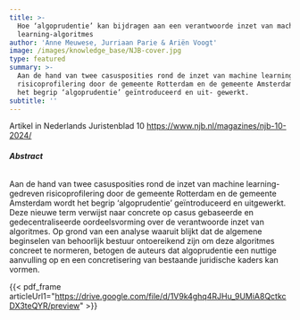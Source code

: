 ```yaml
---
title: >-
  Hoe ‘algoprudentie’ kan bijdragen aan een verantwoorde inzet van machine
  learning-algoritmes
author: 'Anne Meuwese, Jurriaan Parie & Ariën Voogt'
image: /images/knowledge_base/NJB-cover.jpg
type: featured
summary: >-
  Aan de hand van twee casusposities rond de inzet van machine learning-gedreven
  risicoprofilering door de gemeente Rotterdam en de gemeente Amsterdam wordt
  het begrip ‘algoprudentie’ geïntroduceerd en uit- gewerkt.
subtitle: ''
---
```


Artikel in Nederlands Juristenblad 10 https://www.njb.nl/magazines/njb-10-2024/

###### **Abstract**

Aan de hand van twee casusposities rond de inzet van machine learning-gedreven risicoprofilering door de gemeente Rotterdam en de gemeente Amsterdam wordt het begrip ‘algoprudentie’ geïntroduceerd en uitgewerkt. Deze nieuwe term verwijst naar concrete op casus gebaseerde en gedecentraliseerde oordeelsvorming over de verantwoorde inzet van algoritmes. Op grond van een analyse waaruit blijkt dat de algemene beginselen van behoorlijk bestuur ontoereikend zijn om deze algoritmes concreet te normeren, betogen de auteurs dat algoprudentie een nuttige aanvulling op en een concretisering van bestaande juridische kaders kan vormen.

{{< pdf_frame articleUrl1="https://drive.google.com/file/d/1V9k4ghq4RJHu_9UMiA8QctkcDX3teQYR/preview" >}}
